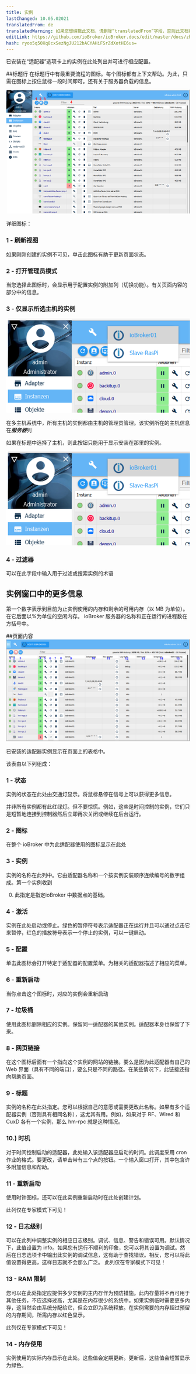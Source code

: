 ```yaml
---
title: 实例
lastChanged: 10.05.02021
translatedFrom: de
translatedWarning: 如果您想编辑此文档，请删除“translatedFrom”字段，否则此文档将再次自动翻译
editLink: https://github.com/ioBroker/ioBroker.docs/edit/master/docs/zh-cn/admin/instances.md
hash: ryoo5q50Xq8cxSezNgJU212bACYAHiFSrZdXotHE6us=
---
```

已安装在“适配器”选项卡上的实例在此处列出并可进行相应配置。

##标题行
在标题行中有最重要流程的图标。每个图标都有上下文帮助。为此，只需在图标上按住鼠标一段时间即可。还有关于服务器负载的信息。

![标题栏中的图标](../../de/admin/media/ADMIN_Instanzen_numbers.png)

详细图标：

### 1 - 刷新视图
如果刚刚创建的实例不可见，单击此图标有助于更新页面状态。

### 2 - 打开管理员模式
当您选择此图标时，会显示用于配置实例的附加列（切换功能）。有关页面内容的部分中的信息。

### 3 - 仅显示所选主机的实例
![可用主机](../../de/admin/media/ADMIN_Instanzen_hosts.png)

在多主机系统中，所有主机的实例都由主机的管理员管理。该实例所在的主机信息在***服务器***列

如果在标题中选择了主机，则此按钮只能用于显示安装在那里的实例。

![可用主机](../../de/admin/media/ADMIN_Instanzen_hosts.png)

### 4 - 过滤器
可以在此字段中输入用于过滤或搜索实例的术语

## 实例窗口中的更多信息
第一个数字表示到目前为止实例使用的内存和剩余的可用内存（以 MB 为单位）。在它后面以%为单位的空闲内存。 ioBroker 服务器的名称和正在运行的进程数在方括号中。

##页面内容
![可用主机](../../de/admin/media/ADMIN_Instanzen_numbers02.png)

已安装的适配器实例显示在页面上的表格中。

该表由以下列组成：

### 1 - 状态
实例的状态在此处由交通灯显示。将鼠标悬停在信号上可以获得更多信息。

并非所有实例都有此红绿灯。但不要惊慌。例如，这些是时间控制的实例，它们只是短暂地连接到控制器然后立即再次关闭或继续在后台运行。

### 2 - 图标
在整个 ioBroker 中为此适配器使用的图标显示在此处

### 3 - 实例
实例的名称在此列中。它由适配器名称和一个按实例安装顺序连续编号的数字组成。第一个实例收到

0. 此指定是指定ioBroker 中数据点的基础。

### 4 - 激活
实例在此处启动或停止。绿色的暂停符号表示适配器正在运行并且可以通过点击它来暂停，红色的播放符号表示一个停止的实例，可以一键启动。

### 5 - 配置
单击此图标会打开特定于适配器的配置菜单。为相关的适配器描述了相应的菜单。

### 6 - 重新启动
当你点击这个图标时，对应的实例会重新启动

### 7 - 垃圾桶
使用此图标删除相应的实例。保留同一适配器的其他实例。适配器本身也保留了下来。

### 8 - 网页链接
在这个图标后面有一个指向这个实例的网站的链接。要么是因为此适配器有自己的 Web 界面（具有不同的端口），要么只是不同的路径。在某些情况下，此链接还指向帮助页面。

### 9 - 标题
实例的名称在此处指定。您可以根据自己的意愿或需要更改此名称。如果有多个适配器实例（否则具有相同名称），这尤其有用。例如，如果对于 RF、Wired 和 CuxD 各有一个实例，那么 hm-rpc 就是这种情况。

### 10.) 时机
对于时间控制启动的适配器，此处输入该适配器应启动的时间。此调度采用 cron 作业的格式。要更改，请单击带有三个点的按钮。一个输入窗口打开，其中包含许多附加信息和帮助。

### 11 - 重新启动
使用时钟图标，还可以在此实例重新启动时在此处创建计划。

此列仅在专家模式下可见！

### 12 - 日志级别
可以在此列中调整实例的相应日志级别。调试、信息、警告和错误可用。默认情况下，此值设置为 info。如果您有运行不顺利的印象，您可以将其设置为调试。然后在日志选项卡中输出此实例的调试信息，这有助于查找错误。相反，您可以将此值设置得更高，这样日志就不会那么广泛。
此列仅在专家模式下可见！

### 13 - RAM 限制
您可以在此处指定应提供多少实例的主内存作为预防措施。此内存量将不再可用于其他任务，不应选择过高，尤其是在内存很少的系统中。如果实例临时需要更多内存，这当然会由系统分配给它，但会立即为系统释放。在实例需要的内存超过预留的内存期间，所需内存以红色显示。

此列仅在专家模式下可见！

### 14 - 内存使用
实例使用的实际内存显示在此处。这些值会定期更新。更新后，这些值会短暂显示为绿色。